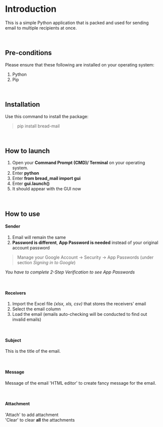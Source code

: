 # Introduction
This is a simple Python application that is packed and used for sending email to multiple recipients at once.

<br />

## Pre-conditions
Please ensure that these following are installed on your operating system:
1. Python
2. Pip

<br />

## Installation
Use this command to install the package:
> pip install bread-mail

<br />

## How to launch
1. Open your **Command Prompt (CMD)/ Terminal** on your operating system.
2. Enter **python**
3. Enter **from bread_mail import gui**
4. Enter **gui.launch()**
5. It should appear with the GUI now

<br />

## How to use
#### Sender
1. Email will remain the same
2. **Password is different**, **App Password is needed** instead of your original account password
> Manage your Google Account -> Security -> App Passwords (under section _Signing in to Google_)

_You have to complete 2-Step Verification to see App Passwords_

<br />

#### Receivers
1. Import the Excel file _(xlsx, xls, csv)_ that stores the receivers' email
2. Select the email column
3. Load the email (emails auto-checking will be conducted to find out invalid emails)

<br />

#### Subject
This is the title of the email.

<br />

#### Message
Message of the email
'HTML editor' to create fancy message for the email.

<br />

#### Attachment
'Attach' to add attachment\
'Clear' to clear **all** the attachments


